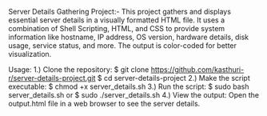 Server Details Gathering Project:-
This project gathers and displays essential server details in a visually formatted HTML file. 
It uses a combination of Shell Scripting, HTML, and CSS to provide system information like hostname, IP address, OS version, hardware details, disk usage, service status, and more. 
The output is color-coded for better visualization.


Usage:
1.) Clone the repository:
          $ git clone https://github.com/kasthuri-r/server-details-project.git
          $ cd server-details-project
2.) Make the script executable:
          $ chmod +x server_details.sh
3.) Run the script:
         $ sudo bash server_details.sh  or $ sudo ./server_details.sh
4.) View the output:
         Open the output.html file in a web browser to see the server details.
